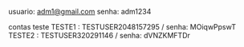usuario: adm1@gmail.com 
senha: adm1234

contas teste
TESTE1 : TESTUSER2048157295 / senha: MOiqwPpswT
TESTE2 : TESTUSER320291146 / senha: dVNZKMFTDr